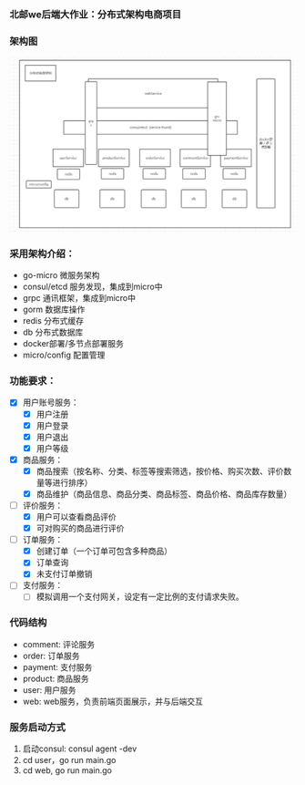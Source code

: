 ### 北邮we后端大作业：分布式架构电商项目

### 架构图
![avatar](./web/html/images/framwork.png)

### 采用架构介绍：
* go-micro 微服务架构
* consul/etcd 服务发现，集成到micro中
* grpc 通讯框架，集成到micro中
* gorm 数据库操作
* redis 分布式缓存
* db 分布式数据库
* docker部署/多节点部署服务
* micro/config 配置管理

### 功能要求：
- [x] 用户账号服务：
    - [x] 用户注册
    - [x] 用户登录
    - [x] 用户退出
    - [x] 用户等级
- [x] 商品服务：
    - [x] 商品搜索（按名称、分类、标签等搜索筛选，按价格、购买次数、评价数量等进行排序）
    - [x] 商品维护（商品信息、商品分类、商品标签、商品价格、商品库存数量）
- [ ] 评价服务：
    - [x] 用户可以查看商品评价
    - [x] 可对购买的商品进行评价
- [ ] 订单服务：
    - [x] 创建订单（一个订单可包含多种商品）
    - [x] 订单查询
    - [x] 未支付订单撤销
- [ ] 支付服务：
    - [ ] 模拟调用一个支付网关，设定有一定比例的支付请求失败。

### 代码结构
* comment: 评论服务
* order: 订单服务
* payment: 支付服务
* product: 商品服务
* user: 用户服务
* web: web服务，负责前端页面展示，并与后端交互

### 服务启动方式

1. 启动consul: consul agent -dev
2. cd user，go run main.go
3. cd web, go run main.go